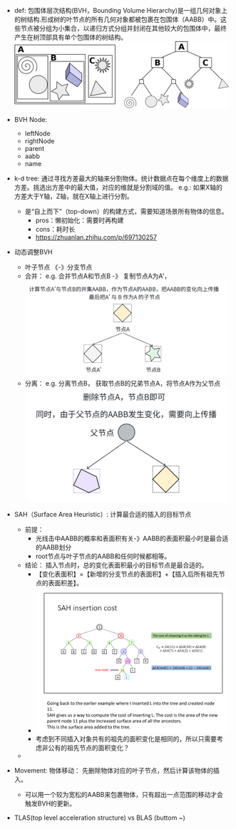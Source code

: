 - def: 包围体层次结构(BVH，Bounding Volume Hierarchy)是一组几何对象上的树结构.形成树的叶节点的所有几何对象都被包裹在包围体（AABB）中。这些节点被分组为小集合，以递归方式分组并封闭在其他较大的包围体中，最终产生在树顶部具有单个包围体的树结构。![v2-b3bc853cc79e627f3f0557e1a2e17b0f_r](https://raw.githubusercontent.com/hwubh/Temp-Pics/main/v2-b3bc853cc79e627f3f0557e1a2e17b0f_r.png)
- BVH Node: 
  - leftNode
  - rightNode
  - parent 
  - aabb
  - name

- k-d tree: 通过寻找方差最大的轴来分割物体。统计数据点在每个维度上的数据方差。挑选出方差中的最大值，对应的维就是分割域的值。 e.g.: 如果X轴的方差大于Y轴，Z轴，就在X轴上进行分割。
  - 是“自上而下”（top-down）的构建方式，需要知道场景所有物体的信息。
    - pros：懒初始化：需要时再构建
    - cons：耗时长
    - https://zhuanlan.zhihu.com/p/697130257

- 动态调整BVH
  - 叶子节点 《-》分支节点
  - 合并： e.g. 合并节点A和节点B -》 复制节点A为A'， ![v2-0d754850de3ce9b7b58003bb52ab3b2a_r](https://raw.githubusercontent.com/hwubh/Temp-Pics/main/v2-0d754850de3ce9b7b58003bb52ab3b2a_r.png)
  - 分离： e.g. 分离节点B， 获取节点B的兄弟节点A，将节点A作为父节点 ![v2-aae53b60de17c60248e95279b4fa58eb_r](https://raw.githubusercontent.com/hwubh/Temp-Pics/main/v2-aae53b60de17c60248e95279b4fa58eb_r.png)

- SAH（Surface Area Heuristic）: 计算最合适的插入的目标节点
  - 前提： 
    - 光线击中AABB的概率和表面积有关-》AABB的表面积最小时是最合适的AABB划分
    - root节点与叶子节点的AABB和任何时候都相等。
  - 结论： 插入节点时，总的变化表面积最小的目标节点是最合适的。
    - 【变化表面积】=【新增的分支节点的表面积】+【插入后所有祖先节点的表面积差】。
    - ![v2-b36f7412f37695de8ab26a73e6bcf494_r](https://raw.githubusercontent.com/hwubh/Temp-Pics/main/v2-b36f7412f37695de8ab26a73e6bcf494_r.png)
    - 考虑到不同插入对象共有的祖先的面积变化是相同的，所以只需要考虑非公有的祖先节点的面积变化？
  - 

- Movement: 物体移动： 先删除物体对应的叶子节点，然后计算该物体的插入。
  - 可以用一个较为宽松的AABB来包裹物体，只有超出一点范围的移动才会触发BVH的更新。

- TLAS(top level acceleration structure) vs BLAS (buttom ~)